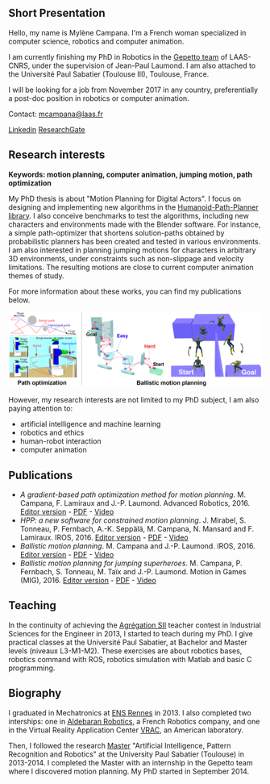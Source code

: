 ## Short Presentation

Hello, my name is Mylène Campana. I'm a French woman specialized in computer science, robotics and computer animation.

I am currently finishing my PhD in Robotics in the [Gepetto team](http://projects.laas.fr/gepetto/index.php) of LAAS-CNRS, under the supervision of Jean-Paul Laumond. I am also attached to the Université Paul Sabatier (Toulouse III), Toulouse, France.

I will be looking for a job from November 2017 in any country, preferentially a post-doc position in robotics or computer animation.

Contact: mcampana@laas.fr

[Linkedin](https://www.linkedin.com/in/mylène-campana-7889a2b1)
[ResearchGate](https://www.researchgate.net/profile/Mylene_Campana)

## Research interests
**Keywords: motion planning, computer animation, jumping motion, path optimization**

My PhD thesis is about "Motion Planning for Digital Actors". I focus on designing and implementing new algorithms in the [Humanoid-Path-Planner library](http://humanoid-path-planner.github.io/hpp-doc/index.html). I also conceive benchmarks to test the algorithms, including new characters and environments made with the Blender software.
For instance, a simple path-optimizer that shortens solution-paths obtained by probabilistic planners has been created and tested in various environments. I am also interested in planning jumping motions for characters in arbitrary 3D environments, under constraints such as non-slippage and velocity limitations. The resulting motions are close to current computer animation themes of study.

For more information about these works, you can find my publications below.

![Image](https://raw.githubusercontent.com/mylene-campana/mylene-campana.github.io/master/images/combined_images.png)


However, my research interests are not limited to my PhD subject, I am also paying attention to:

- artificial intelligence and machine learning
- robotics and ethics
- human-robot interaction
- computer animation

## Publications

- *A gradient-based path optimization method for motion planning*. M. Campana, F. Lamiraux and J.-P. Laumond. Advanced Robotics, 2016. [Editor version](http://www.tandfonline.com/doi/full/10.1080/01691864.2016.1168317) - [PDF](https://hal.archives-ouvertes.fr/hal-01301233/document) - [Video](https://youtu.be/1MFn0en51qI)
- *HPP: a new software for constrained motion planning*. J. Mirabel, S. Tonneau, P. Fernbach, A.-K. Seppälä, M. Campana, N. Mansard and F. Lamiraux. IROS, 2016. [Editor version](http://ieeexplore.ieee.org/document/7759083/) - [PDF](https://hal.archives-ouvertes.fr/hal-01290850/document) - [Video](https://youtu.be/01K_nmax9E0)
- *Ballistic motion planning*. M. Campana and J.-P. Laumond. IROS, 2016. [Editor version](http://ieeexplore.ieee.org/document/7759230/) - [PDF](https://hal.archives-ouvertes.fr/hal-01288796v2/document) - [Video](https://youtu.be/vv_K7HqANmk)
- *Ballistic motion planning for jumping superheroes*. M. Campana, P. Fernbach, S. Tonneau, M. Taïx and J.-P. Laumond. Motion in Games (MIG), 2016. [Editor version](http://dl.acm.org/citation.cfm?doid=2994258.2994279) - [PDF](https://hal.archives-ouvertes.fr/hal-01366796/document) - [Video](https://youtu.be/GGisCV5BoHw)

## Teaching
In the continuity of achieving the [Agrégation SII](http://www.devenirenseignant.gouv.fr/cid98734/les-epreuves-de-l-agregation-externe-section-sciences-industrielles-de-l-ingenieur.html) teacher contest in Industrial Sciences for the Engineer in 2013, I started to teach during my PhD. 
I give practical classes at the Université Paul Sabatier, at Bachelor and Master levels (niveaux L3-M1-M2). These exercises are about robotics bases, robotics command with ROS, robotics simulation with Matlab and basic C programming.

## Biography
I graduated in Mechatronics at [ENS Rennes](http://www.mecatronique.ens-rennes.fr) in 2013. I also completed two interships: one in [Aldebaran Robotics](http://www.ald.softbankrobotics.com), a French Robotics company, and one in the Virtual Reality Application Center [VRAC](http://www.vrac.iastate.edu), an American laboratory.

Then, I followed the research [Master](http://www.univ-tlse3.fr/masters/master-robotique-decision-et-commande-664393.kjsp?RH=1454074064222) "Artificial Intelligence, Pattern Recognition and Robotics" at the University Paul Sabatier (Toulouse) in 2013-2014. I completed the Master with an internship in the Gepetto team where I discovered motion planning. My PhD started in September 2014.
